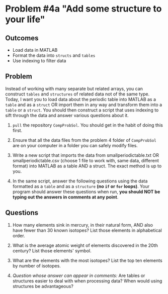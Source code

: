 Problem \#4a "Add some structure to your life" 
=======================

Outcomes 
--------

-   Load data in MATLAB
-   Format the data into `structs` and `tables`
-   Use indexing to filter data

Problem 
-------
Instead of working with many separate but related arrays, you can construct `tables` and `structures` of related data not of the same type. Today, I want you to load data about the periodic table into MATLAB as a `table` and as a `struct` OR import them in any way and transform them into a `table` or a `struct`. You should then construct a script that uses indexing to sift through the data and answer various questions about it.

1.  `pull` the repository `CompProbSol`. You should get in the habit of doing this first.

2.  Ensure that all the data files from the problem 4 folder of `CompProbSol` are on your computer in a folder you can safely modify files.

5. Write a new script that imports the data from smallperiodictable.txt OR smallperiodictable.csv (choose 1 file to work with, same data, different format) into MATLAB as a table AND a struct. The exact method is up to you.

4.  In the same script, answer the following questions using the data formatted as a `table` and as a `structure` **(no `if` or `for` loops)**. Your program should answer these questions when run, **you should NOT be typing out the answers in comments at any point**.

Questions 
-------

1. How many elements sink in mercury, in their natural form, AND also have fewer than 30 known isotopes? List those elements in alphabetical order.

2. What is the average atomic weight of elements discovered in the 20th century? List those elements' symbol.

3. What are the elements with the most isotopes? List the top ten elements by number of isotopes.

4. *Question whose answer can appear in comments:* Are tables or structures easier to deal with when processing data? When would using structures be advantageous?

